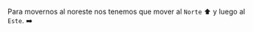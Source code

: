 Para movernos al noreste nos tenemos que mover al `Norte` :arrow_up: y luego al `Este`. :arrow_right:
